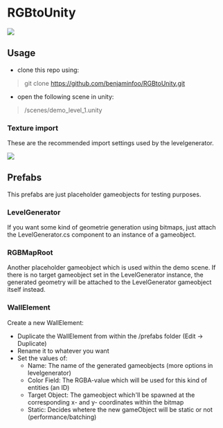 # RGBtoUnity

<img src="/readme/header.png">  

## Usage
* clone this repo using: 
 > git clone https://github.com/benjaminfoo/RGBtoUnity.git
* open the following scene in unity: 
 > /scenes/demo_level_1.unity


### Texture import
These are the recommended import settings used by  the levelgenerator.

<img src="/readme/textureSettings.png">  

## Prefabs
This prefabs are just placeholder gameobjects for testing purposes. 

### LevelGenerator 
If you want some kind of geometrie generation using bitmaps, just attach the LevelGenerator.cs component to an instance of a gameobject.


### RGBMapRoot
Another placeholder gameobject which is used within the demo scene. If there is no target gameobject set in the LevelGenerator instance, the generated geometry will be attached to the LevelGenerator gameobject itself instead.

### WallElement 
Create a new WallElement: 
 * Duplicate the WallElement from within the /prefabs folder (Edit -> Duplicate)
 * Rename it to whatever you want
 * Set the values of:
    * Name: The name of the generated gameobjects (more options in levelgenerator)
	* Color Field: The RGBA-value which will be used for this kind of entities (an ID)
	* Target Object: The gameobject which'll be spawned at the corresponding x- and y- coordinates within the bitmap
	* Static: Decides whetere the new gameObject will be static or not (performance/batching)